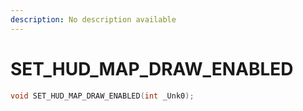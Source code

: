 ```yaml
---
description: No description available 
---
```


# SET_HUD_MAP_DRAW_ENABLED

```cpp
void SET_HUD_MAP_DRAW_ENABLED(int _Unk0);
```